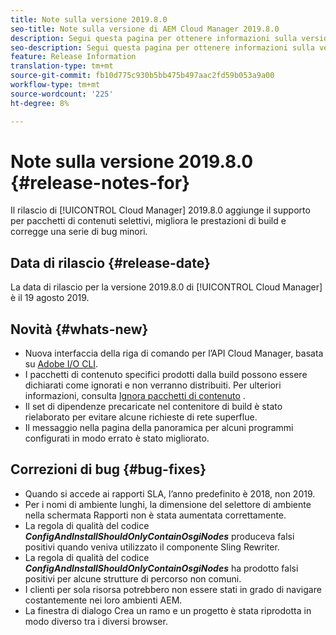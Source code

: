 ```yaml
---
title: Note sulla versione 2019.8.0
seo-title: Note sulla versione di AEM Cloud Manager 2019.8.0
description: Segui questa pagina per ottenere informazioni sulla versione 2019.8.0 di Cloud Manager.
seo-description: Segui questa pagina per ottenere informazioni sulla versione 2019.8.0 di AEM Cloud Manager.
feature: Release Information
translation-type: tm+mt
source-git-commit: fb10d775c930b5bb475b497aac2fd59b053a9a00
workflow-type: tm+mt
source-wordcount: '225'
ht-degree: 8%

---
```


# Note sulla versione 2019.8.0 {#release-notes-for}

Il rilascio di [!UICONTROL Cloud Manager] 2019.8.0 aggiunge il supporto per pacchetti di contenuti selettivi, migliora le prestazioni di build e corregge una serie di bug minori.

## Data di rilascio {#release-date}

La data di rilascio per la versione 2019.8.0 di [!UICONTROL Cloud Manager] è il 19 agosto 2019.

## Novità {#whats-new}

* Nuova interfaccia della riga di comando per l’API Cloud Manager, basata su [Adobe I/O CLI](https://github.com/adobe/aio-cli-plugin-cloudmanager).
* I pacchetti di contenuto specifici prodotti dalla build possono essere dichiarati come ignorati e non verranno distribuiti. Per ulteriori informazioni, consulta [Ignora pacchetti di contenuto](/help/using/setting-up-project.md#skipping-content-packages) .
* Il set di dipendenze precaricate nel contenitore di build è stato rielaborato per evitare alcune richieste di rete superflue.
* Il messaggio nella pagina della panoramica per alcuni programmi configurati in modo errato è stato migliorato.

## Correzioni di bug {#bug-fixes}

* Quando si accede ai rapporti SLA, l’anno predefinito è 2018, non 2019.
* Per i nomi di ambiente lunghi, la dimensione del selettore di ambiente nella schermata Rapporti non è stata aumentata correttamente.
* La regola di qualità del codice ***ConfigAndInstallShouldOnlyContainOsgiNodes*** produceva falsi positivi quando veniva utilizzato il componente Sling Rewriter.
* La regola di qualità del codice ***ConfigAndInstallShouldOnlyContainOsgiNodes*** ha prodotto falsi positivi per alcune strutture di percorso non comuni.
* I clienti per sola risorsa potrebbero non essere stati in grado di navigare costantemente nei loro ambienti AEM.
* La finestra di dialogo Crea un ramo e un progetto è stata riprodotta in modo diverso tra i diversi browser.

